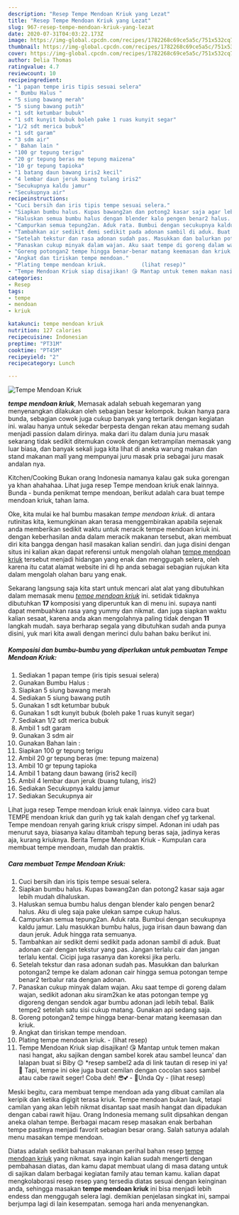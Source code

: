 ```yaml
---
description: "Resep Tempe Mendoan Kriuk yang Lezat"
title: "Resep Tempe Mendoan Kriuk yang Lezat"
slug: 967-resep-tempe-mendoan-kriuk-yang-lezat
date: 2020-07-31T04:03:22.173Z
image: https://img-global.cpcdn.com/recipes/1782268c69ce5a5c/751x532cq70/tempe-mendoan-kriuk-foto-resep-utama.jpg
thumbnail: https://img-global.cpcdn.com/recipes/1782268c69ce5a5c/751x532cq70/tempe-mendoan-kriuk-foto-resep-utama.jpg
cover: https://img-global.cpcdn.com/recipes/1782268c69ce5a5c/751x532cq70/tempe-mendoan-kriuk-foto-resep-utama.jpg
author: Delia Thomas
ratingvalue: 4.7
reviewcount: 10
recipeingredient:
- "1 papan tempe iris tipis sesuai selera"
- " Bumbu Halus "
- "5 siung bawang merah"
- "5 siung bawang putih"
- "1 sdt ketumbar bubuk"
- "1 sdt kunyit bubuk boleh pake 1 ruas kunyit segar"
- "1/2 sdt merica bubuk"
- "1 sdt garam"
- "3 sdm air"
- " Bahan lain "
- "100 gr tepung terigu"
- "20 gr tepung beras me tepung maizena"
- "10 gr tepung tapioka"
- "1 batang daun bawang iris2 kecil"
- "4 lembar daun jeruk buang tulang iris2"
- "Secukupnya kaldu jamur"
- "Secukupnya air"
recipeinstructions:
- "Cuci bersih dan iris tipis tempe sesuai selera."
- "Siapkan bumbu halus. Kupas bawang2an dan potong2 kasar saja agar lebih mudah dihaluskan."
- "Haluskan semua bumbu halus dengan blender kalo pengen benar2 halus. Aku di uleg saja pake ulekan sampe cukup halus."
- "Campurkan semua tepung2an. Aduk rata. Bumbui dengan secukupnya kaldu jamur. Lalu masukkan bumbu halus, juga irisan daun bawang dan daun jeruk. Aduk hingga rata semuanya."
- "Tambahkan air sedikit demi sedikit pada adonan sambil di aduk. Buat adonan cair dengan tekstur yang pas. Jangan terlalu cair dan jangan terlalu kental. Cicipi juga rasanya dan koreksi jika perlu."
- "Setelah tekstur dan rasa adonan sudah pas. Masukkan dan balurkan potongan2 tempe ke dalam adonan cair hingga semua potongan tempe benar2 terbalur rata dengan adonan."
- "Panaskan cukup minyak dalam wajan. Aku saat tempe di goreng dalam wajan, sedikit adonan aku siram2kan ke atas potongan tempe yg digoreng dengan sendok agar bumbu adonan jadi lebih tebal. Balik tempe2 setelah satu sisi cukup matang. Gunakan api sedang saja."
- "Goreng potongan2 tempe hingga benar-benar matang keemasan dan kriuk."
- "Angkat dan tiriskan tempe mendoan."
- "Plating tempe mendoan kriuk.           (lihat resep)"
- "Tempe Mendoan Kriuk siap disajikan! 😘 Mantap untuk temen makan nasi hangat, aku sajikan dengan sambel korek atau sambel leunca&#39; dan lalapan buat si Biby 😉 *resep sambel2 ada di link tautan di resep ini ya! 🙂 Tapi, tempe ini oke juga buat cemilan dengan cocolan saos sambel atau cabe rawit seger! Coba deh! 😎💕 - 🌻Unda Qy           (lihat resep)"
categories:
- Resep
tags:
- tempe
- mendoan
- kriuk

katakunci: tempe mendoan kriuk 
nutrition: 127 calories
recipecuisine: Indonesian
preptime: "PT31M"
cooktime: "PT45M"
recipeyield: "2"
recipecategory: Lunch

---
```



![Tempe Mendoan Kriuk](https://img-global.cpcdn.com/recipes/1782268c69ce5a5c/751x532cq70/tempe-mendoan-kriuk-foto-resep-utama.jpg)

<b><i>tempe mendoan kriuk</i></b>, Memasak adalah sebuah kegemaran yang menyenangkan dilakukan oleh sebagian besar kelompok. bukan hanya para bunda, sebagian cowok juga cukup banyak yang tertarik dengan kegiatan ini. walau hanya untuk sekedar berpesta dengan rekan atau memang sudah menjadi passion dalam dirinya. maka dari itu dalam dunia juru masak sekarang tidak sedikit ditemukan cowok dengan ketrampilan memasak yang luar biasa, dan banyak sekali juga kita lihat di aneka warung makan dan stand makanan mall yang mempunyai juru masak pria sebagai juru masak andalan nya.

Kitchen/Cooking Bukan orang Indonesia namanya kalau gak suka gorengan ya khan ahahahaa. Lihat juga resep Tempe mendoan kriuk enak lainnya. Bunda - bunda penikmat tempe mendoan, berikut adalah cara buat tempe mendoan kriuk, tahan lama.

Oke, kita mulai ke hal bumbu masakan <i>tempe mendoan kriuk</i>. di antara rutinitas kita, kemungkinan akan terasa menggembirakan apabila sejenak anda memberikan sedikit waktu untuk meracik tempe mendoan kriuk ini. dengan keberhasilan anda dalam meracik makanan tersebut, akan membuat diri kita bangga dengan hasil masakan kalian sendiri. dan juga disini dengan situs ini kalian akan dapat referensi untuk mengolah olahan <u>tempe mendoan kriuk</u> tersebut menjadi hidangan yang enak dan menggugah selera, oleh karena itu catat alamat website ini di hp anda sebagai sebagian rujukan kita dalam mengolah olahan baru yang enak.


Sekarang langsung saja kita start untuk mencari alat alat yang dibutuhkan dalam memasak menu <u><i>tempe mendoan kriuk</i></u> ini. setidak tidaknya dibutuhkan <b>17</b> komposisi yang diperuntuk kan di menu ini. supaya nanti dapat membuahkan rasa yang yummy dan nikmat. dan juga siapkan waktu kalian sesaat, karena anda akan mengolahnya paling tidak dengan <b>11</b> langkah mudah. saya berharap segala yang dibutuhkan sudah anda punya disini, yuk mari kita awali dengan merinci dulu bahan baku berikut ini.

<!--inarticleads1-->

##### Komposisi dan bumbu-bumbu yang diperlukan untuk pembuatan Tempe Mendoan Kriuk:

1. Sediakan 1 papan tempe (iris tipis sesuai selera)
1. Gunakan  Bumbu Halus :
1. Siapkan 5 siung bawang merah
1. Sediakan 5 siung bawang putih
1. Gunakan 1 sdt ketumbar bubuk
1. Gunakan 1 sdt kunyit bubuk (boleh pake 1 ruas kunyit segar)
1. Sediakan 1/2 sdt merica bubuk
1. Ambil 1 sdt garam
1. Gunakan 3 sdm air
1. Gunakan  Bahan lain :
1. Siapkan 100 gr tepung terigu
1. Ambil 20 gr tepung beras (me: tepung maizena)
1. Ambil 10 gr tepung tapioka
1. Ambil 1 batang daun bawang (iris2 kecil)
1. Ambil 4 lembar daun jeruk (buang tulang, iris2)
1. Sediakan Secukupnya kaldu jamur
1. Sediakan Secukupnya air


Lihat juga resep Tempe mendoan kriuk enak lainnya. video cara buat TEMPE mendoan kriuk dan gurih yg tak kalah dengan chef yg tarkenal. Tempe mendoan renyah garing kriuk crispy simpel. Adonan ini udah pas menurut saya, biasanya kalau ditambah tepung beras saja, jadinya keras aja, kurang kriuknya. Berita Tempe Mendoan Kriuk - Kumpulan cara membuat tempe mendoan, mudah dan praktis. 

<!--inarticleads2-->

##### Cara membuat Tempe Mendoan Kriuk:

1. Cuci bersih dan iris tipis tempe sesuai selera.
1. Siapkan bumbu halus. Kupas bawang2an dan potong2 kasar saja agar lebih mudah dihaluskan.
1. Haluskan semua bumbu halus dengan blender kalo pengen benar2 halus. Aku di uleg saja pake ulekan sampe cukup halus.
1. Campurkan semua tepung2an. Aduk rata. Bumbui dengan secukupnya kaldu jamur. Lalu masukkan bumbu halus, juga irisan daun bawang dan daun jeruk. Aduk hingga rata semuanya.
1. Tambahkan air sedikit demi sedikit pada adonan sambil di aduk. Buat adonan cair dengan tekstur yang pas. Jangan terlalu cair dan jangan terlalu kental. Cicipi juga rasanya dan koreksi jika perlu.
1. Setelah tekstur dan rasa adonan sudah pas. Masukkan dan balurkan potongan2 tempe ke dalam adonan cair hingga semua potongan tempe benar2 terbalur rata dengan adonan.
1. Panaskan cukup minyak dalam wajan. Aku saat tempe di goreng dalam wajan, sedikit adonan aku siram2kan ke atas potongan tempe yg digoreng dengan sendok agar bumbu adonan jadi lebih tebal. Balik tempe2 setelah satu sisi cukup matang. Gunakan api sedang saja.
1. Goreng potongan2 tempe hingga benar-benar matang keemasan dan kriuk.
1. Angkat dan tiriskan tempe mendoan.
1. Plating tempe mendoan kriuk. -           (lihat resep)
1. Tempe Mendoan Kriuk siap disajikan! 😘 Mantap untuk temen makan nasi hangat, aku sajikan dengan sambel korek atau sambel leunca&#39; dan lalapan buat si Biby 😉 *resep sambel2 ada di link tautan di resep ini ya! 🙂 Tapi, tempe ini oke juga buat cemilan dengan cocolan saos sambel atau cabe rawit seger! Coba deh! 😎💕 - 🌻Unda Qy -           (lihat resep)


Meski begitu, cara membuat tempe mendoan ada yang dibuat camilan ala keripik dan ketika digigit terasa kriuk. Tempe mendoan bukan lauk, tetapi camilan yang akan lebih nikmat disantap saat masih hangat dan dipadukan dengan cabai rawit hijau. Orang Indonesia memang sulit dipsahkan dengan aneka olahan tempe. Berbagai macam resep masakan enak berbahan tempe pastinya menjadi favorit sebagian besar orang. Salah satunya adalah menu masakan tempe mendoan. 

Diatas adalah sedikit bahasan makanan perihal bahan resep <u>tempe mendoan kriuk</u> yang nikmat. saya ingin kalian sudah mengerti dengan pembahasan diatas, dan kamu dapat membuat ulang di masa datang untuk di sajikan dalam berbagai kegiatan family atau teman kamu. kalian dapat mengkolaborasi resep resep yang tersedia diatas sesuai dengan keinginan anda, sehingga masakan <b>tempe mendoan kriuk</b> ini bisa menjadi lebih endess dan menggugah selera lagi. demikian penjelasan singkat ini, sampai berjumpa lagi di lain kesempatan. semoga hari anda menyenangkan.
